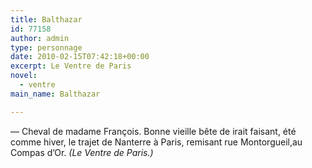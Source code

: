 ```yaml
---
title: Balthazar
id: 77158
author: admin
type: personnage
date: 2010-02-15T07:42:18+00:00
excerpt: Le Ventre de Paris
novel:
  - ventre
main_name: Balthazar

---
```

— Cheval de madame François. Bonne vieille bête de irait faisant, été comme hiver, le trajet de Nanterre à Paris, remisant rue Montorgueil,au Compas d&rsquo;Or. _(Le Ventre de Paris.)_